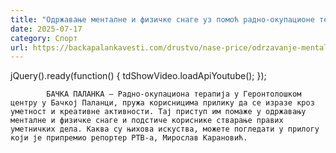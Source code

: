 ```yaml
---
title: "Одржавање менталне и физичке снаге уз помоћ радно-окупационе терапије (ВИДЕО)"
date: 2025-07-17
category: Спорт
url: https://backapalankavesti.com/drustvo/nase-price/odrzavanje-mentalne-i-fizicke-snage-uz-pomoc-radno-okupacione-terapije-video/
---
```


jQuery().ready(function() {
                            tdShowVideo.loadApiYoutube(); 
                        });
                        
                    
            БАЧКА ПАЛАНКА – Радно-окупациона терапија у Геронтолошком центру у Бачкој Паланци, пружа корисницима прилику да се изразе кроз уметност и креативне активности. Тај приступ им помаже у одржавању менталне и физичке снаге и подстиче кориснике стварање правих уметничких дела. Каква су њихова искуства, можете погледати у прилогу који је припремио репортер РТВ-а, Мирослав Карановић.
